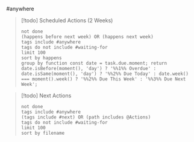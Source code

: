 #anywhere

> [!todo] Scheduled Actions (2 Weeks)
>
> ```tasks
> not done
> (happens before next week) OR (happens next week)
> tags include #anywhere
> tags do not include #waiting-for
> limit 100
> sort by happens
> group by function const date = task.due.moment; return date.isBefore(moment(), 'day') ? '%%1%% Overdue' : date.isSame(moment(), 'day') ? '%%2%% Due Today' : date.week() === moment().week() ? '%%2%% Due This Week' : '%%3%% Due Next Week';
> ```

> [!todo] Next Actions
> 
> ```tasks
> not done
> tags include #anywhere
> (tags include #next) OR (path includes @Actions)
> tags do not include #waiting-for
> limit 100
> sort by filename
> ```